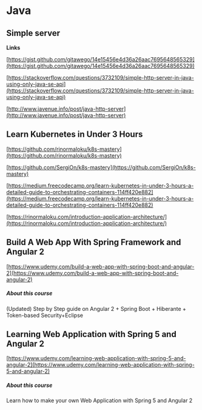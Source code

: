 # Java

## Simple server
**Links**

[https://gist.github.com/gitawego/14e15456e4d36a26aac7695648565329](https://gist.github.com/gitawego/14e15456e4d36a26aac7695648565329)

[https://stackoverflow.com/questions/3732109/simple-http-server-in-java-using-only-java-se-api](https://stackoverflow.com/questions/3732109/simple-http-server-in-java-using-only-java-se-api)

[http://www.javenue.info/post/java-http-server](http://www.javenue.info/post/java-http-server)


## Learn Kubernetes in Under 3 Hours

[https://github.com/rinormaloku/k8s-mastery](https://github.com/rinormaloku/k8s-mastery)

[https://github.com/SergiOn/k8s-mastery](https://github.com/SergiOn/k8s-mastery)

[https://medium.freecodecamp.org/learn-kubernetes-in-under-3-hours-a-detailed-guide-to-orchestrating-containers-114ff420e882](https://medium.freecodecamp.org/learn-kubernetes-in-under-3-hours-a-detailed-guide-to-orchestrating-containers-114ff420e882)

[https://rinormaloku.com/introduction-application-architecture/](https://rinormaloku.com/introduction-application-architecture/)


## Build A Web App With Spring Framework and Angular 2

[https://www.udemy.com/build-a-web-app-with-spring-boot-and-angular-2](https://www.udemy.com/build-a-web-app-with-spring-boot-and-angular-2)

##### About this course

(Updated) Step by Step guide on Angular 2 + Spring Boot + Hiberante + Token-based Security+Eclipse


## Learning Web Application with Spring 5 and Angular 2

[https://www.udemy.com/learning-web-application-with-spring-5-and-angular-2](https://www.udemy.com/learning-web-application-with-spring-5-and-angular-2)

##### About this course

Learn how to make your own Web Application with Spring 5 and Angular 2
